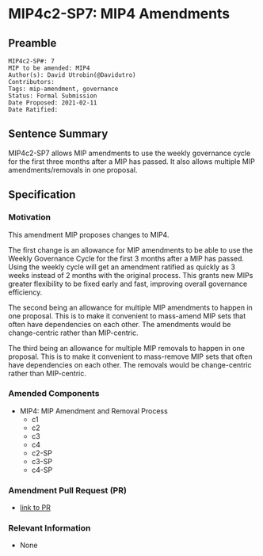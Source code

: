 # MIP4c2-SP7: MIP4 Amendments

## Preamble

```
MIP4c2-SP#: 7
MIP to be amended: MIP4
Author(s): David Utrobin(@Davidutro)
Contributors:
Tags: mip-amendment, governance
Status: Formal Submission
Date Proposed: 2021-02-11
Date Ratified:
```

## Sentence Summary

MIP4c2-SP7 allows MIP amendments to use the weekly governance cycle for the first three months after a MIP has passed. It also allows multiple MIP amendments/removals in one proposal.

## Specification

### Motivation

This amendment MIP proposes changes to MIP4.

The first change is an allowance for MIP amendments to be able to use the Weekly Governance Cycle for the first 3 months after a MIP has passed. Using the weekly cycle will get an amendment ratified as quickly as 3 weeks instead of 2 months with the original process. This grants new MIPs greater flexibility to be fixed early and fast, improving overall governance efficiency.

The second being an allowance for multiple MIP amendments to happen in one proposal. This is to make it convenient to mass-amend MIP sets that often have dependencies on each other. The amendments would be change-centric rather than MIP-centric.

The third being an allowance for multiple MIP removals to happen in one proposal. This is to make it convenient to mass-remove MIP sets that often have dependencies on each other. The removals would be change-centric rather than MIP-centric.

### Amended Components

- MIP4: MIP Amendment and Removal Process
    - c1
    - c2
    - c3
    - c4
    - c2-SP
    - c3-SP
    - c4-SP

### Amendment Pull Request (PR)

- [link to PR](https://github.com/makerdao/mips/pull/188)

### Relevant Information

- None
